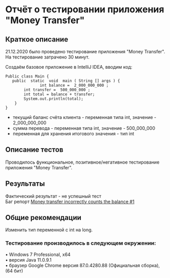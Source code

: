 Отчёт о тестировании приложения "Money Transfer"
===============
Краткое описание
-----------------
21.12.2020 было проведено тестирование приложения "Money Transfer". На тестирование затрачено 30 минут.

Создаём базовое приложение в IntelliJ IDEA, вводим код:  
``` lava
Public class Main {
   public  static  void  main ( String [] args ) {
               int balance =  2_000_000_000 ;
        int transfer =  500_000_000 ;
        int total = balance + transfer;
        System.out.println(total);
    }
}
```
* текущий баланс счёта клиента - переменная типа int, значение - 2_000_000_000   
* сумма перевода - переменная типа int, значение - 500_000_000   
* переменная для хранения итогового значения - тип int  

Описание тестов
-----------------
Проводилось функциональное, позитивное/негативное тестирование приложения "Money Transfer".

Результаты
---------------
Фактический результат - не успешный тест  
Баг репорт [Money transfer incorrectly counts the balance #1](https://github.com/rahel81/Java-task2.1/issues/1)

Общие рекомендации
--------------------
Изменить тип переменной с int на long.

### Тестирование производилось в следующем окружении:  
• Windows 7 Professional, x64  
• версия Java 11.0.9.1  
• браузер Google Chrome версия 87.0.4280.88 (Официальная сборка), (64 бит)

